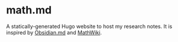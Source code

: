 # math.md

A statically-generated Hugo website to host my research notes. It is inspired by [Obsidian.md](https://obsidian.md/) and [MathWiki](https://github.com/zhaoshenzhai/mathwiki/tree/master).

